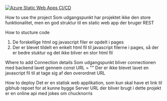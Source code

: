 [![Azure Static Web Apps CI/CD](https://github.com/MichaelDyvad/navigo-tutorial/actions/workflows/azure-static-web-apps-nice-wave-0526bcb03.yml/badge.svg)](https://github.com/MichaelDyvad/navigo-tutorial/actions/workflows/azure-static-web-apps-nice-wave-0526bcb03.yml)

How to use the project 
Som udgangspunkt har projektet ikke den store funktionalitet, men en god struktur til en static web app der bruger REST

How to stucture code
1. De forskellige html og javascript filer er opdelt i pages
2. Der er blevet tildelt en enkelt html fil til javascript filerne i pages, så der er bedre stuktur og det ikke bliver en stor html fil 

Where to add Connection details
Som udgangspunkt bliver connectionen med backend lavet gennem const URL = ""
Der er ikke blevet lavet en javascript fil til at tage sig af den overordnet URL

How to deploy
Det er en statisk web applikation, som kun skal have et link til gibhub repoet for at kunne bygge
Server URL der bliver brugt i dette projekt er en online api med jokes om chucknorris

